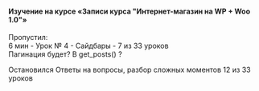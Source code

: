 #### Изучение на курсе «Записи курса "Интернет-магазин на WP + Woo 1.0"»   
  Пропустил:  
    6 мин - Урок № 4 - Сайдбары - 7 из 33 уроков    
  Пагинация будет? В get_posts() ? 

  Остановился 
    Ответы на вопросы, разбор сложных моментов 
      12 из 33 уроков